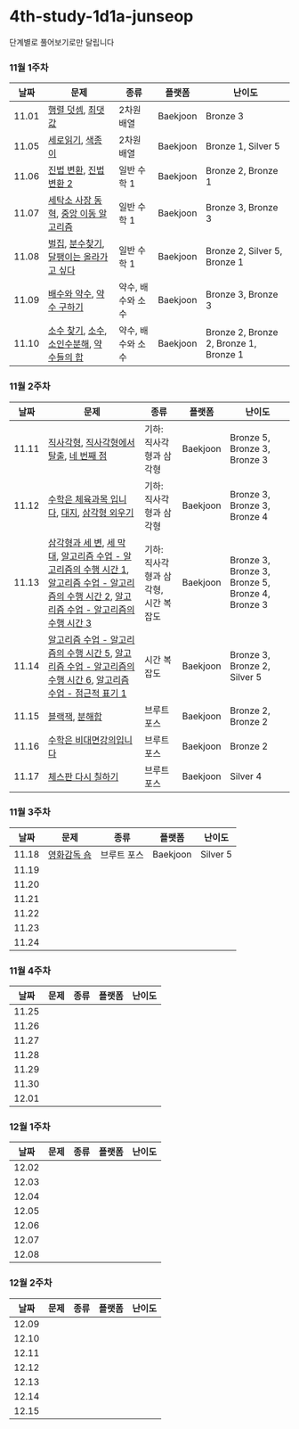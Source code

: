 # 4th-study-1d1a-junseop
단계별로 풀어보기로만 달립니다

### 11월 1주차

| 날짜    | 문제   | 종류  | 플랫폼 | 난이도 |
|---------|--------|-------|--------|--------|
| 11.01 | [행렬 덧셈](https://www.acmicpc.net/problem/2738), [최댓값](https://www.acmicpc.net/problem/2566) | 2차원 배열 | Baekjoon | Bronze 3 |
| 11.05 | [세로읽기](https://www.acmicpc.net/problem/10798), [색종이](https://www.acmicpc.net/problem/2563) | 2차원 배열 | Baekjoon | Bronze 1, Silver 5 |
| 11.06 | [진법 변환](https://www.acmicpc.net/problem/2745), [진법 변환 2](https://www.acmicpc.net/problem/11005) | 일반 수학 1 | Baekjoon | Bronze 2, Bronze 1 |
| 11.07 | [세탁소 사장 동혁](https://www.acmicpc.net/problem/2720), [중앙 이동 알고리즘](https://www.acmicpc.net/problem/2903) | 일반 수학 1 | Baekjoon | Bronze 3, Bronze 3 |
| 11.08 | [벌집](https://www.acmicpc.net/problem/2292), [분수찾기](https://www.acmicpc.net/problem/1193), [달팽이는 올라가고 싶다](https://www.acmicpc.net/problem/2869) | 일반 수학 1 | Baekjoon | Bronze 2, Silver 5, Bronze 1 |
| 11.09 | [배수와 약수](https://www.acmicpc.net/problem/5086), [약수 구하기](https://www.acmicpc.net/problem/2501) | 약수, 배수와 소수 | Baekjoon | Bronze 3, Bronze 3 |
| 11.10 | [소수 찾기](https://www.acmicpc.net/problem/1978), [소수](https://www.acmicpc.net/problem/2581), [소인수분해](https://www.acmicpc.net/problem/11653), [약수들의 합](https://www.acmicpc.net/problem/9506) | 약수, 배수와 소수 | Baekjoon | Bronze 2, Bronze 2, Bronze 1, Bronze 1 |

### 11월 2주차
| 날짜    | 문제   | 종류  | 플랫폼 | 난이도 |
|---------|--------|-------|--------|--------|
| 11.11 | [직사각형](https://www.acmicpc.net/problem/27323), [직사각형에서 탈출](https://www.acmicpc.net/problem/1085), [네 번째 점](https://www.acmicpc.net/problem/3009) | 기하: 직사각형과 삼각형 | Baekjoon | Bronze 5, Bronze 3, Bronze 3 |
| 11.12 | [수학은 체육과목 입니다](https://www.acmicpc.net/problem/15894), [대지](https://www.acmicpc.net/problem/9063), [삼각형 외우기](https://www.acmicpc.net/problem/10101) | 기하: 직사각형과 삼각형 | Baekjoon | Bronze 3, Bronze 3, Bronze 4 |
| 11.13 | [삼각형과 세 변](https://www.acmicpc.net/problem/5074), [세 막대](https://www.acmicpc.net/problem/14215), [알고리즘 수업 - 알고리즘의 수행 시간 1](https://www.acmicpc.net/problem/24262),  [알고리즘 수업 - 알고리즘의 수행 시간 2](https://www.acmicpc.net/problem/24263),  [알고리즘 수업 - 알고리즘의 수행 시간 3](https://www.acmicpc.net/problem/24264) | 기하: 직사각형과 삼각형, 시간 복잡도 | Baekjoon | Bronze 3, Bronze 3, Bronze 5,  Bronze 4, Bronze 3 |
| 11.14 | [알고리즘 수업 - 알고리즘의 수행 시간 5](https://www.acmicpc.net/problem/24266), [알고리즘 수업 - 알고리즘의 수행 시간 6](https://www.acmicpc.net/problem/24267), [알고리즘 수업 - 점근적 표기 1](https://www.acmicpc.net/problem/24313) | 시간 복잡도 | Baekjoon | Bronze 3, Bronze 2, Silver 5 |
| 11.15 | [블랙잭](https://www.acmicpc.net/problem/2798), [분해합](https://www.acmicpc.net/problem/2231) | 브루트 포스 | Baekjoon | Bronze 2, Bronze 2 |
| 11.16 | [수학은 비대면강의입니다](https://www.acmicpc.net/problem/19532) | 브루트 포스 | Baekjoon | Bronze 2 |
| 11.17 | [체스판 다시 칠하기](https://www.acmicpc.net/problem/1018) | 브루트 포스 | Baekjoon | Silver 4 |

### 11월 3주차
| 날짜    | 문제   | 종류  | 플랫폼 | 난이도 |
|---------|--------|-------|--------|--------|
| 11.18 | [영화감독 숌](https://www.acmicpc.net/problem/1436) | 브루트 포스 | Baekjoon | Silver 5 |
| 11.19 |  |  |  |  |
| 11.20 |  |  |  |  |
| 11.21 |  |  |  |  |
| 11.22 |  |  |  |  |
| 11.23 |  |  |  |  |
| 11.24 |  |  |  |  |

### 11월 4주차
| 날짜    | 문제   | 종류  | 플랫폼 | 난이도 |
|---------|--------|-------|--------|--------|
| 11.25 |  |  |  |  |
| 11.26 |  |  |  |  |
| 11.27 |  |  |  |  |
| 11.28 |  |  |  |  |
| 11.29 |  |  |  |  |
| 11.30 |  |  |  |  |
| 12.01 |  |  |  |  |

### 12월 1주차
| 날짜    | 문제   | 종류  | 플랫폼 | 난이도 |
|---------|--------|-------|--------|--------|
| 12.02 |  |  |  |  |
| 12.03 |  |  |  |  |
| 12.04 |  |  |  |  |
| 12.05 |  |  |  |  |
| 12.06 |  |  |  |  |
| 12.07 |  |  |  |  |
| 12.08 |  |  |  |  |

### 12월 2주차
| 날짜    | 문제   | 종류  | 플랫폼 | 난이도 |
|---------|--------|-------|--------|--------|
| 12.09 |  |  |  |  |
| 12.10 |  |  |  |  |
| 12.11 |  |  |  |  |
| 12.12 |  |  |  |  |
| 12.13 |  |  |  |  |
| 12.14 |  |  |  |  |
| 12.15 |  |  |  |  |
